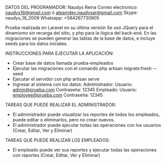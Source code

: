 DATOS DEL PROGRAMADOR:
Naudys Reina
Correo electronico: naudys16@gmail.com ó ateamdev.naudysar@gmail.com
Skype: naudys_16_2009
Whatsapp: +584267730905

Prueba realizada en Laravel en su última versión
Se usó JQuery para el dinamismo sin recarga del sitio, y php para la lógica del back-end.
En las migraciones se pueden generar las tablas de la base de datos, e incluye seeds para los datos iniciales.

INSTRUCCIONES PARA EJECUTAR LA APLICACIÓN:

- Crear base de datos llamada prueba-empleados
- Ejecutar las migraciones con el comando php artisan migrate:fresh --seed
- Ejecutar el servidor con php artisan serve
- Ingresar al sistema con los datos:
    Administrador: 
        Usuario: admin@prueba.com 
        Contraseña: 12345
    Empleado:
        Usuario: employee@prueba.com
        Contraseña: 12345

TAREAS QUE PUEDE REALIZAR EL ADMINISTRADOR:

- El administrador puede visualizar los reportes de todos los empleados, puede editar o eliminarlos, pero no crear nuevos.
- El administrador puede ejecutar todas las operaciones con los usuarios (Crear, Editar, Ver y Eliminar)

TAREAS QUE PUEDE REALIZAR LOS EMPLEADOS:

- El empleado puede ver sus reportes y ejecutar todas las operaciones con reportes (Crear, Editar, Ver y Eliminar)
